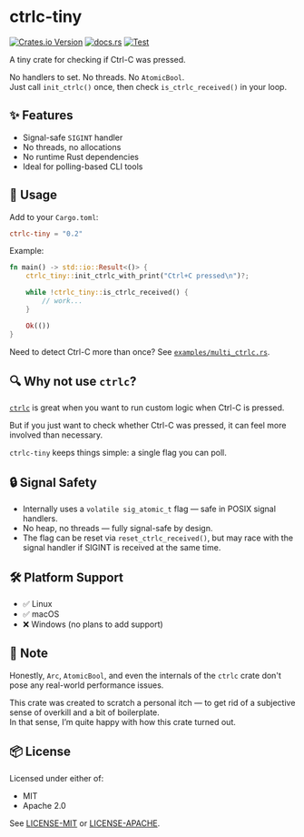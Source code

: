 # ctrlc-tiny

[![Crates.io Version](https://img.shields.io/crates/v/ctrlc-tiny)](https://crates.io/crates/ctrlc-tiny)
[![docs.rs](https://img.shields.io/docsrs/ctrlc-tiny)](https://docs.rs/ctrlc-tiny)
[![Test](https://github.com/malt03/ctrlc-tiny/actions/workflows/test.yml/badge.svg?event=release)](https://github.com/malt03/ctrlc-tiny/actions/workflows/test.yml)

A tiny crate for checking if Ctrl-C was pressed.

No handlers to set. No threads. No `AtomicBool`.  
Just call `init_ctrlc()` once, then check `is_ctrlc_received()` in your loop.

## ✨ Features

- Signal-safe `SIGINT` handler
- No threads, no allocations
- No runtime Rust dependencies
- Ideal for polling-based CLI tools

## 🚀 Usage

Add to your `Cargo.toml`:

```toml
ctrlc-tiny = "0.2"
```

Example:

```rust
fn main() -> std::io::Result<()> {
    ctrlc_tiny::init_ctrlc_with_print("Ctrl+C pressed\n")?;

    while !ctrlc_tiny::is_ctrlc_received() {
        // work...
    }

    Ok(())
}
```

Need to detect Ctrl-C more than once? See [`examples/multi_ctrlc.rs`](https://github.com/malt03/ctrlc-tiny/blob/main/examples/multi_ctrlc.rs).

## 🔍 Why not use `ctrlc`?

[`ctrlc`](https://crates.io/crates/ctrlc) is great when you want to run custom logic when Ctrl-C is pressed.

But if you just want to check whether Ctrl-C was pressed, it can feel more involved than necessary.

`ctrlc-tiny` keeps things simple: a single flag you can poll.

## 🔒 Signal Safety

- Internally uses a `volatile sig_atomic_t` flag — safe in POSIX signal handlers.
- No heap, no threads — fully signal-safe by design.
- The flag can be reset via `reset_ctrlc_received()`, but may race with the signal handler if SIGINT is received at the same time.

## 🛠️ Platform Support

- ✅ Linux
- ✅ macOS
- ❌ Windows (no plans to add support)

## 📝 Note

Honestly, `Arc`, `AtomicBool`, and even the internals of the `ctrlc` crate don't pose any real-world performance issues.

This crate was created to scratch a personal itch — to get rid of a subjective sense of overkill and a bit of boilerplate.  
In that sense, I’m quite happy with how this crate turned out.

## 📦 License

Licensed under either of:

- MIT
- Apache 2.0

See [LICENSE-MIT](LICENSE-MIT) or [LICENSE-APACHE](LICENSE-APACHE).
